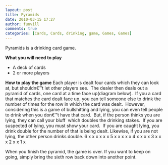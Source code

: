 ```yaml
---
layout: post
title: Pyramids 
date: 2010-03-15 17:27
author: funvill
comments: true
categories: [Cards, Cards, drinking, game, Games, Games]
---
```

Pyramids is a drinking card game.

<strong>What you will need to play</strong>
<ul>
	<li>A deck of cards</li>
	<li>2 or more players</li>
</ul>
<strong>How to play the game</strong>
Each player is dealt four cards which they can look at, but shouldn€™t let other players see.  The dealer then deals out a pyramid of cards, one card at a time face up(diagram below).  If you a card that matches the card dealt face up, you can tell someone else to drink the number of times for the row in which the card was dealt.  However, considering this is a game of bullshitting and lying, you can even tell people to drink when you don€™t have that card.  But, if the person thinks you are lying, they can call your bluff  which doubles the drinking stakes.  If you are suspected of lying, you must show your card.  If you are caught lying, you drink double for the number of that is being dealt. Likewise, if you are not lying, the other person drinks double.
6 x x x x x x
5 x x x x x
4 x x x x
3 x x x
2 x x
1 x

When you finish the pyramid, the game is over.
If you want to keep on going, simply bring the sixth row back down into another point.
